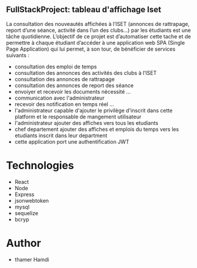 ## FullStackProject: tableau d'affichage Iset 
La consultation des nouveautés affichées à l’ISET (annonces de rattrapage, report d’une séance, 
activité dans l’un des clubs…) par les étudiants est une tâche quotidienne. L’objectif de ce projet 
est d’automatiser cette tache et de permettre à chaque étudiant d’accéder à une application web 
SPA (Single Page Application) qui lui permet, à son tour, de bénéficier de services suivants : 
- consultation des emploi de temps 
- consultation des annonces des activités des clubs à l’ISET  
- consultation des annonces de rattrapage  
- consultation des annonces de report des séance  
- envoiyer et recevoir les documents nécessité …
- communication avec l'administrateur
-  recevoir des notification en temps réel …
- l'administrateur capable d'ajouter le privilège d'inscrit dans cette platform et le responsable de mangement utilisateur
- l'administrateur ajouter des affiches vers tous les etudiants
- chef departement ajouter des affiches et emplois du temps vers les etudiants inscrit dans leur department 
- cette application port une authentification JWT 
# Technologies
- React
- Node
- Express
- jsonwebtoken
- mysql
- sequelize
- bcryp

# Author
- thamer Hamdi